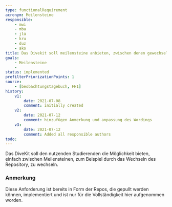 ```yaml
---
type: functionalRequirement
acronym: Meilensteine
responsible: 
    - mwi
    - mba
    - jlü
    - kru
    - duz
    - ako
title: Das Divekit soll meilensteine anbieten, zwischen denen gewechselt werden kann
goals: 
    - Meilensteine
    -
status: implemented
prefilterPriorizationPoints: 1
source:
    - [beobachtungstagebuch, FH1]
history:
    v1:
        date: 2021-07-08
        comment: initially created
    v2:
        date: 2021-07-12
        comment: hinzufügen Anmerkung und anpassung des Wordings
    v3:
        date: 2021-07-12
        comment: Added all responsible authors
todo: 
---
```


Das DiveKit soll den nutzenden Studierenden die Möglichkeit bieten,
einfach zwischen Meilensteinen, zum Beispiel durch das Wechseln des Repository, zu wechseln.

### Anmerkung
Diese Anforderung ist bereits in Form der Repos, die gepullt werden können, implementiert und ist nur für die Vollständigkeit hier aufgenommen worden.
